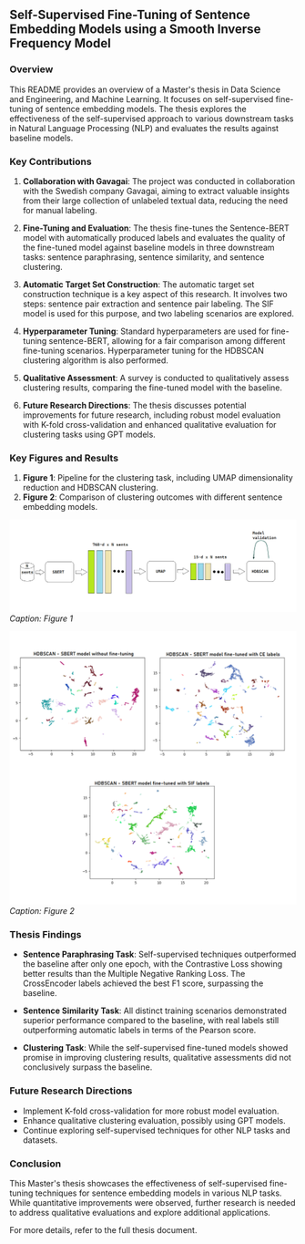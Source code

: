 ## Self-Supervised Fine-Tuning of Sentence Embedding Models using a Smooth Inverse Frequency Model

### Overview

This README provides an overview of a Master's thesis in Data Science and Engineering, and Machine Learning.
It focuses on self-supervised fine-tuning of sentence embedding models. The thesis explores the effectiveness of the self-supervised approach to various downstream tasks in Natural Language Processing (NLP) and evaluates the results against baseline models.

### Key Contributions

1. **Collaboration with Gavagai**: The project was conducted in collaboration with the Swedish company Gavagai, aiming to extract valuable insights from their large collection of unlabeled textual data, reducing the need for manual labeling.

2. **Fine-Tuning and Evaluation**: The thesis fine-tunes the Sentence-BERT model with automatically produced labels and evaluates the quality of the fine-tuned model against baseline models in three downstream tasks: sentence paraphrasing, sentence similarity, and sentence clustering.

3. **Automatic Target Set Construction**: The automatic target set construction technique is a key aspect of this research. It involves two steps: sentence pair extraction and sentence pair labeling. The SIF model is used for this purpose, and two labeling scenarios are explored.

4. **Hyperparameter Tuning**: Standard hyperparameters are used for fine-tuning sentence-BERT, allowing for a fair comparison among different fine-tuning scenarios. Hyperparameter tuning for the HDBSCAN clustering algorithm is also performed.

5. **Qualitative Assessment**: A survey is conducted to qualitatively assess clustering results, comparing the fine-tuned model with the baseline.

6. **Future Research Directions**: The thesis discusses potential improvements for future research, including robust model evaluation with K-fold cross-validation and enhanced qualitative evaluation for clustering tasks using GPT models.

### Key Figures and Results

1. **Figure 1**: Pipeline for the clustering task, including UMAP dimensionality reduction and HDBSCAN clustering.
2. **Figure 2**: Comparison of clustering outcomes with different sentence embedding models.

![Figure 1](clustering_pipe.png)
*Caption: Figure 1*

![Figure 2](clusters_visualization.png)
*Caption: Figure 2*

### Thesis Findings

- **Sentence Paraphrasing Task**: Self-supervised techniques outperformed the baseline after only one epoch, with the Contrastive Loss showing better results than the Multiple Negative Ranking Loss. The CrossEncoder labels achieved the best F1 score, surpassing the baseline.

- **Sentence Similarity Task**: All distinct training scenarios demonstrated superior performance compared to the baseline, with real labels still outperforming automatic labels in terms of the Pearson score.

- **Clustering Task**: While the self-supervised fine-tuned models showed promise in improving clustering results, qualitative assessments did not conclusively surpass the baseline.

### Future Research Directions

- Implement K-fold cross-validation for more robust model evaluation.
- Enhance qualitative clustering evaluation, possibly using GPT models.
- Continue exploring self-supervised techniques for other NLP tasks and datasets.

### Conclusion

This Master's thesis showcases the effectiveness of self-supervised fine-tuning techniques for sentence embedding models in various NLP tasks. While quantitative improvements were observed, further research is needed to address qualitative evaluations and explore additional applications.

For more details, refer to the full thesis document.
